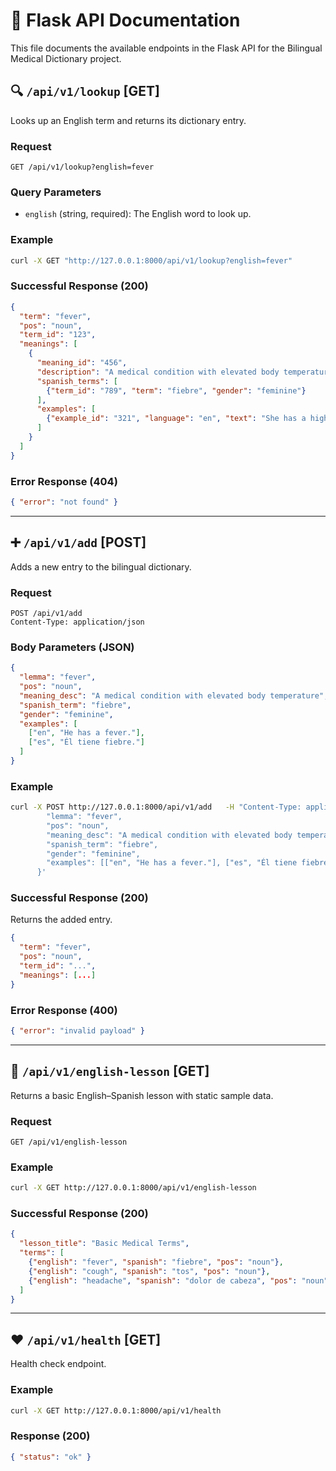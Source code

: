 # 📘 Flask API Documentation

This file documents the available endpoints in the Flask API for the Bilingual Medical Dictionary project.

## 🔍 `/api/v1/lookup` [GET]
Looks up an English term and returns its dictionary entry.

### Request
```
GET /api/v1/lookup?english=fever
```

### Query Parameters
- `english` (string, required): The English word to look up.

### Example
```bash
curl -X GET "http://127.0.0.1:8000/api/v1/lookup?english=fever"
```

### Successful Response (200)
```json
{
  "term": "fever",
  "pos": "noun",
  "term_id": "123",
  "meanings": [
    {
      "meaning_id": "456",
      "description": "A medical condition with elevated body temperature",
      "spanish_terms": [
        {"term_id": "789", "term": "fiebre", "gender": "feminine"}
      ],
      "examples": [
        {"example_id": "321", "language": "en", "text": "She has a high fever."}
      ]
    }
  ]
}
```

### Error Response (404)
```json
{ "error": "not found" }
```

---

## ➕ `/api/v1/add` [POST]
Adds a new entry to the bilingual dictionary.

### Request
```
POST /api/v1/add
Content-Type: application/json
```

### Body Parameters (JSON)
```json
{
  "lemma": "fever",
  "pos": "noun",
  "meaning_desc": "A medical condition with elevated body temperature",
  "spanish_term": "fiebre",
  "gender": "feminine",
  "examples": [
    ["en", "He has a fever."],
    ["es", "Él tiene fiebre."]
  ]
}
```

### Example
```bash
curl -X POST http://127.0.0.1:8000/api/v1/add   -H "Content-Type: application/json"   -d '{
        "lemma": "fever",
        "pos": "noun",
        "meaning_desc": "A medical condition with elevated body temperature",
        "spanish_term": "fiebre",
        "gender": "feminine",
        "examples": [["en", "He has a fever."], ["es", "Él tiene fiebre."]]
      }'
```

### Successful Response (200)
Returns the added entry.
```json
{
  "term": "fever",
  "pos": "noun",
  "term_id": "...",
  "meanings": [...]
}
```

### Error Response (400)
```json
{ "error": "invalid payload" }
```

---

## 📘 `/api/v1/english-lesson` [GET]
Returns a basic English–Spanish lesson with static sample data.

### Request
```
GET /api/v1/english-lesson
```

### Example
```bash
curl -X GET http://127.0.0.1:8000/api/v1/english-lesson
```

### Successful Response (200)
```json
{
  "lesson_title": "Basic Medical Terms",
  "terms": [
    {"english": "fever", "spanish": "fiebre", "pos": "noun"},
    {"english": "cough", "spanish": "tos", "pos": "noun"},
    {"english": "headache", "spanish": "dolor de cabeza", "pos": "noun"}
  ]
}
```

---

## ❤️ `/api/v1/health` [GET]
Health check endpoint.

### Example
```bash
curl -X GET http://127.0.0.1:8000/api/v1/health
```

### Response (200)
```json
{ "status": "ok" }
```
